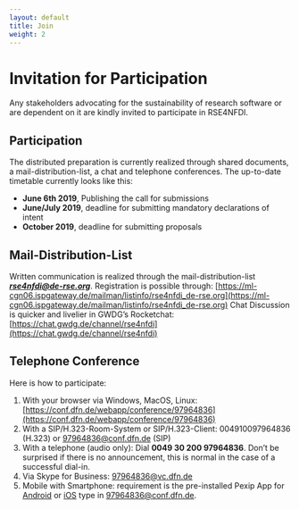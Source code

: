 ```yaml
---
layout: default
title: Join
weight: 2
---        
```


# Invitation for Participation
Any stakeholders advocating for the sustainability of research software or are dependent on it are kindly invited to participate in RSE4NFDI.

## Participation
The distributed preparation is currently realized through shared documents, a mail-distribution-list, a chat and telephone conferences.
The up-to-date timetable currently looks like this:
* **June 6th 2019**, Publishing the call for submissions
* **June/July 2019**, deadline for submitting mandatory declarations of intent
* **October 2019**, deadline for submitting proposals

## Mail-Distribution-List
Written communication is realized through the mail-distribution-list ***rse4nfdi@de-rse.org***. Registration is possible through:
[https://ml-cgn06.ispgateway.de/mailman/listinfo/rse4nfdi_de-rse.org](https://ml-cgn06.ispgateway.de/mailman/listinfo/rse4nfdi_de-rse.org)
Chat
Discussion is quicker and livelier in GWDG’s Rocketchat:
[https://chat.gwdg.de/channel/rse4nfdi](https://chat.gwdg.de/channel/rse4nfdi)

## Telephone Conference

Here is how to participate:
1.	With your browser via Windows, MacOS, Linux:
[https://conf.dfn.de/webapp/conference/97964836](https://conf.dfn.de/webapp/conference/97964836)
2.	With a SIP/H.323-Room-System or SIP/H.323-Client: 004910097964836 (H.323) or 97964836@conf.dfn.de (SIP)
3.	With a telephone (audio only): Dial **0049 30 200 97964836**. Don’t be surprised if there is no announcement, this is normal in the case of a successful dial-in.
4.	Via Skype for Business: 97964836@vc.dfn.de
5.	Mobile with Smartphone: requirement is the pre-installed Pexip App for [Android](https://play.google.com/store/apps/details?id=com.pexip.infinityconnect) or [iOS](https://itunes.apple.com/us/app/pexip-infinity-connect/id1195088102) type in 97964836@conf.dfn.de.
